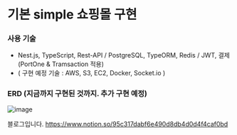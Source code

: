 
# 기본 simple 쇼핑몰 구현


### 사용 기술
* Nest.js, TypeScript, Rest-API / PostgreSQL, TypeORM, Redis / JWT, 결제(PortOne & Tramsaction 적용)
* ( 구현 예정 기술 :  AWS, S3, EC2, Docker, Socket.io )

#####

### ERD (지금까지 구현된 것까지. 추가 구현 예정)
![image](https://github.com/yubincho/shoppingmall-main/assets/58660769/7c944ed2-be45-4dfb-817e-2626256e73ad)




블로그입니다. 
https://www.notion.so/95c317dabf6e490d8db4d0d4f4caf0bd
